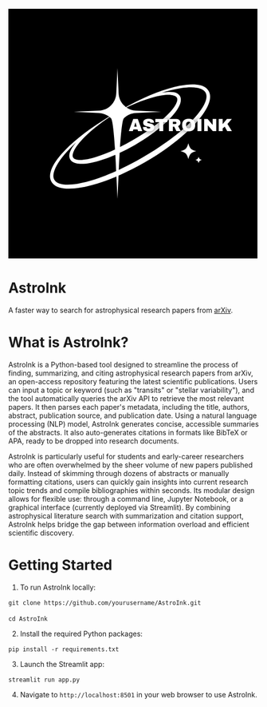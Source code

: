![logo](astroink.png)
# AstroInk
A faster way to search for astrophysical research papers from [arXiv](https://arxiv.org/).


# What is AstroInk?
AstroInk is a Python-based tool designed to streamline the process of finding, summarizing, and citing astrophysical research papers from arXiv, an open-access repository featuring the latest scientific publications. Users can input a topic or keyword (such as "transits" or "stellar variability"), and the tool automatically queries the arXiv API to retrieve the most relevant papers. It then parses each paper's metadata, including the title, authors, abstract, publication source, and publication date. Using a natural language processing (NLP) model, AstroInk generates concise, accessible summaries of the abstracts. It also auto-generates citations in formats like BibTeX or APA, ready to be dropped into research documents.

AstroInk is particularly useful for students and early-career researchers who are often overwhelmed by the sheer volume of new papers published daily. Instead of skimming through dozens of abstracts or manually formatting citations, users can quickly gain insights into current research topic trends and compile bibliographies within seconds. Its modular design allows for flexible use: through a command line, Jupyter Notebook, or a graphical interface (currently deployed via Streamlit). By combining astrophysical literature search with summarization and citation support, AstroInk helps bridge the gap between information overload and efficient scientific discovery.

# Getting Started
1. To run AstroInk locally:

```
git clone https://github.com/yourusername/AstroInk.git

cd AstroInk
```

2. Install the required Python packages:

```
pip install -r requirements.txt
```

3. Launch the Streamlit app:

```
streamlit run app.py
```

4. Navigate to ```http://localhost:8501``` in your web browser to use AstroInk.






















